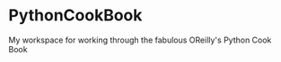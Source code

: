 PythonCookBook
==============

My workspace for working through the fabulous OReilly's Python Cook Book
